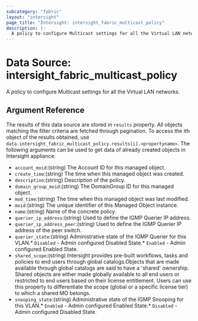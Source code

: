 ```yaml
---
subcategory: "fabric"
layout: "intersight"
page_title: "Intersight: intersight_fabric_multicast_policy"
description: |-
  A policy to configure Multicast settings for all the Virtual LAN networks.
---
```


# Data Source: intersight_fabric_multicast_policy
A policy to configure Multicast settings for all the Virtual LAN networks.
## Argument Reference
The results of this data source are stored in `results` property.
All objects matching the filter criteria are fetched through pagination.
To access the ith object of the results obtained, use `data.intersight_fabric_multicast_policy.results[i].<propertyname>`.
The following arguments can be used to get data of already created objects in Intersight appliance:
* `account_moid`:(string) The Account ID for this managed object. 
* `create_time`:(string) The time when this managed object was created. 
* `description`:(string) Description of the policy. 
* `domain_group_moid`:(string) The DomainGroup ID for this managed object. 
* `mod_time`:(string) The time when this managed object was last modified. 
* `moid`:(string) The unique identifier of this Managed Object instance. 
* `name`:(string) Name of the concrete policy. 
* `querier_ip_address`:(string) Used to define the IGMP Querier IP address. 
* `querier_ip_address_peer`:(string) Used to define the IGMP Querier IP address of the peer switch. 
* `querier_state`:(string) Administrative state of the IGMP Querier for this VLAN.* `Disabled` - Admin configured Disabled State.* `Enabled` - Admin configured Enabled State. 
* `shared_scope`:(string) Intersight provides pre-built workflows, tasks and policies to end users through global catalogs.Objects that are made available through global catalogs are said to have a 'shared' ownership. Shared objects are either made globally available to all end users or restricted to end users based on their license entitlement. Users can use this property to differentiate the scope (global or a specific license tier) to which a shared MO belongs. 
* `snooping_state`:(string) Administrative state of the IGMP Snooping for this VLAN.* `Enabled` - Admin configured Enabled State.* `Disabled` - Admin configured Disabled State. 
 